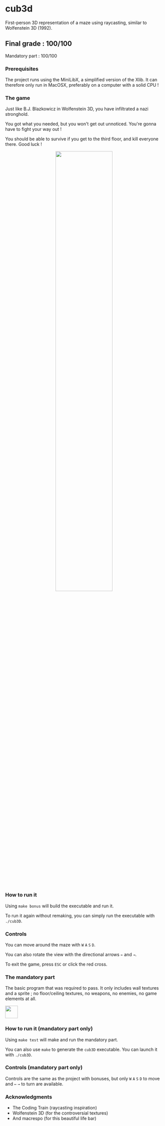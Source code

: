 # cub3d

First-person 3D representation of a maze using raycasting, similar to Wolfenstein 3D (1992).

## Final grade : 100/100

Mandatory part : 100/100

### Prerequisites

The project runs using the MiniLibX, a simplified version of the Xlib. It can therefore only run in MacOSX, preferably on a computer with a solid CPU !

### The game

Just like B.J. Blazkowicz in Wolfenstein 3D, you have infiltrated a nazi stronghold.

You got what you needed, but you won't get out unnoticed. You're gonna have to fight your way out !

You should be able to survive if you get to the third floor, and kill everyone there. Good luck !

<p align="center">
  <img src="https://i.imgur.com/ll5P9RN.png" width="60%" />
</p>

### How to run it

Using ``make bonus`` will build the executable and run it.

To run it again without remaking, you can simply run the executable with ``./cub3D``.

### Controls

You can move around the maze with ``W`` ``A`` ``S`` ``D``.

You can also rotate the view with the directional arrows ``←`` and ``→``.

To exit the game, press ``ESC`` or click the red cross.

### The mandatory part

The basic program that was required to pass. It only includes wall textures and a sprite ; no floor/ceiling textures, no weapons, no enemies, no game elements at all.

<img src="https://github.com/Sviridovamd/Cub3D/blob/main/112175931-f34c9f00-8bf7-11eb-8276-23382485172a.gif" width="40" height="40" />

### How to run it (mandatory part only)

Using ``make test`` will make and run the mandatory part.

You can also use ``make`` to generate the ``cub3D`` executable. You can launch it with ``./cub3D``.

### Controls (mandatory part only)

Controls are the same as the project with bonuses, but only ``W`` ``A`` ``S`` ``D`` to move and ``←`` ``→`` to turn are available.

### Acknowledgments

* The Coding Train (raycasting inspiration)
* Wolfenstein 3D (for the controversial textures)
* And macrespo (for this beautiful life bar)
